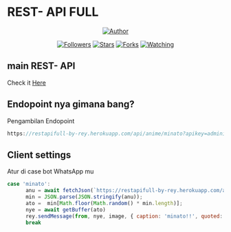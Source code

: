 
 
# REST- API FULL 
<p align="center">
</p>
<p align="center">
<a href="https://github.com/zeeoneofc"><img title="Author" src="https://img.shields.io/badge/Author-ThisLeonReal-orange.svg?style=for-the-badge&logo=github"></a>
</p>
<p align="center">
<a href="https://github.com/130N-STUDIO/followers"><img title="Followers" src="https://img.shields.io/github/followers/zeeoneofc?color=red&style=flat-square"></a>
<a href="https://github.com/130N-STUDIO/api-zeeoneofc/stargazers/"><img title="Stars" src="https://img.shields.io/github/stars/zeeoneofc/api-zeeoneofc?color=blue&style=flat-square"></a>
<a href="https://github.com/zeeoneofc/api-zeeoneofc/network/members"><img title="Forks" src="https://img.shields.io/github/forks/zeeoneofc/api-zeeoneofc?color=red&style=flat-square"></a>
<a href="https://github.com/zeeoneofc/api-zeeoneofc/watchers"><img title="Watching" src="https://img.shields.io/github/watchers/zeeoneofc/api-zeeoneofc?label=Watchers&color=blue&style=flat-square"></a>
</p>

## main REST- API
Check it [Here](https://restapifull-by-rey.herokuapp.com/api)


## Endopoint nya gimana bang?
Pengambilan Endopoint
```js
https://restapifull-by-rey.herokuapp.com/api/anime/minato?apikey=administrator
```
## Client settings
Atur di case bot WhatsApp mu

```js
case 'minato':
      anu = await fetchJson(`https://restapifull-by-rey.herokuapp.com/api/anime/Minato?&Apikey=administrator`, {method: 'get'})
      min = JSON.parse(JSON.stringify(anu));
      ato =  min[Math.floor(Math.random() * min.length)];
      nye = await getBuffer(ato)
      rey.sendMessage(from, nye, image, { caption: 'minato!!', quoted: mek })
      break 
```
</p>
